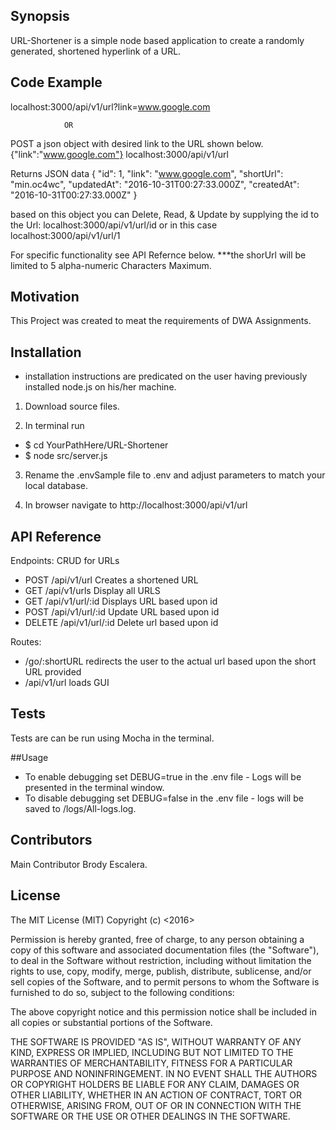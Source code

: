 ## Synopsis

URL-Shortener is a simple node based application to create a randomly generated, shortened hyperlink of a URL.

## Code Example

localhost:3000/api/v1/url?link=www.google.com

                OR

POST a json object with desired link to the URL shown below.
{"link":"www.google.com"}
localhost:3000/api/v1/url


Returns JSON data
{
  "id": 1,
  "link": "www.google.com",
  "shortUrl": "min.oc4wc",
  "updatedAt": "2016-10-31T00:27:33.000Z",
  "createdAt": "2016-10-31T00:27:33.000Z"
}

based on this object you can Delete, Read, & Update by supplying the id to the Url:
localhost:3000/api/v1/url/id  or in this case localhost:3000/api/v1/url/1

For specific functionality see API Refernce below.
    ***the shorUrl will be limited to 5 alpha-numeric Characters Maximum.


## Motivation

This Project was created to meat the requirements of DWA Assignments.

## Installation

* installation instructions are predicated on the user having previously installed node.js on his/her machine.

1. Download source files.

2. In terminal run

* $ cd YourPathHere/URL-Shortener
* $ node src/server.js

3. Rename the .envSample file to .env and adjust parameters to match your local database.

4. In browser navigate to http://localhost:3000/api/v1/url

## API Reference

Endpoints:
CRUD for URLs
* POST /api/v1/url            Creates a shortened URL
* GET /api/v1/urls            Display all URLS
* GET /api/v1/url/:id         Displays URL based upon id
* POST /api/v1/url/:id        Update URL based upon id
* DELETE  /api/v1/url/:id     Delete url based upon id

Routes:
* /go/:shortURL               redirects the user to the actual url based upon the short URL provided
* /api/v1/url                 loads GUI

## Tests

Tests are can be run using Mocha in the terminal.

##Usage

* To enable debugging set DEBUG=true in the .env file - Logs will be presented in the terminal window.
* To disable debugging set DEBUG=false in the .env file - logs will be saved to /logs/All-logs.log.

## Contributors

Main Contributor Brody Escalera.

## License

The MIT License (MIT)
Copyright (c) <2016> <Brody Escalera>

Permission is hereby granted, free of charge, to any person obtaining a copy of this software and associated documentation files (the "Software"), to deal in the Software without restriction, including without limitation the rights to use, copy, modify, merge, publish, distribute, sublicense, and/or sell copies of the Software, and to permit persons to whom the Software is furnished to do so, subject to the following conditions:

The above copyright notice and this permission notice shall be included in all copies or substantial portions of the Software.

THE SOFTWARE IS PROVIDED "AS IS", WITHOUT WARRANTY OF ANY KIND, EXPRESS OR IMPLIED, INCLUDING BUT NOT LIMITED TO THE WARRANTIES OF MERCHANTABILITY, FITNESS FOR A PARTICULAR PURPOSE AND NONINFRINGEMENT. IN NO EVENT SHALL THE AUTHORS OR COPYRIGHT HOLDERS BE LIABLE FOR ANY CLAIM, DAMAGES OR OTHER LIABILITY, WHETHER IN AN ACTION OF CONTRACT, TORT OR OTHERWISE, ARISING FROM, OUT OF OR IN CONNECTION WITH THE SOFTWARE OR THE USE OR OTHER DEALINGS IN THE SOFTWARE.